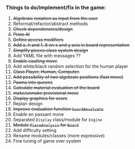 ### Things to do/implement/fix in the game:

1. ~~Algebraic notation as input from the user~~
2. Reformat/refactor/abstract methods
3. ~~Check dependencies/design~~
4. ~~Proto AI~~
5. ~~Define access modifiers~~
6. ~~Add a..h and 1..8 on x and y axis in board representation~~
7. ~~Simplify pieces class system design~~
8. Add YAML file with messages ??
9. ~~Enable castling move~~
10. Add white/black random selection for the human player
11. ~~Class Player, Human, Computer.~~
12. ~~Add possibility of two algebraic positions (fast move)~~
13. ~~Pawns into queens~~
14. ~~Calculate material evaluation of the board~~
15. ~~make/unmake provisional move~~
16. ~~Display graphics for score~~
17. Replan design
18. ~~Improve evaluation function `board#evaluate`~~
19. Enable en passant move
20. Separated `Display` class/module for `Engine`
21. ~~Module `PieceAnalysis` for `Board`~~
22. Add difficulty setting
23. Rename modules/classes (more expressive)
24. Fine tuning of game over system